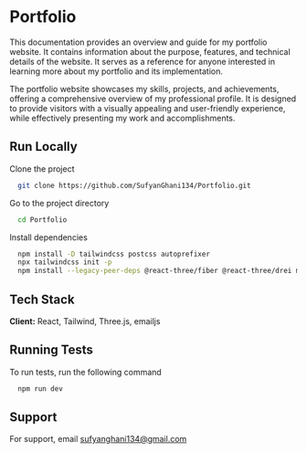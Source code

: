 
# Portfolio 

This documentation provides an overview and guide for my portfolio website. It contains information about the purpose, features, and technical details of the website. It serves as a reference for anyone interested in learning more about my portfolio and its implementation.

The portfolio website showcases my skills, projects, and achievements, offering a comprehensive overview of my professional profile. It is designed to provide visitors with a visually appealing and user-friendly experience, while effectively presenting my work and accomplishments.



## Run Locally

Clone the project

```bash
  git clone https://github.com/SufyanGhani134/Portfolio.git
```

Go to the project directory

```bash
  cd Portfolio
```

Install dependencies

```bash
  npm install -D tailwindcss postcss autoprefixer
  npx tailwindcss init -p
  npm install --legacy-peer-deps @react-three/fiber @react-three/drei maath react-tilt react-vertical-timeline-component @emailjs/browser framer-motion react-router-dom

```



## Tech Stack

**Client:** React, Tailwind, Three.js, emailjs



## Running Tests

To run tests, run the following command

```bash
  npm run dev
```


## Support

For support, email sufyanghani134@gmail.com 


